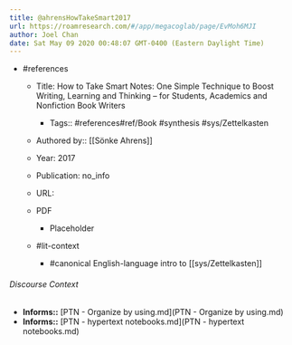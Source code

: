 ```yaml
---
title: @ahrensHowTakeSmart2017
url: https://roamresearch.com/#/app/megacoglab/page/EvMoh6MJI
author: Joel Chan
date: Sat May 09 2020 00:48:07 GMT-0400 (Eastern Daylight Time)
---
```


- #references

    - Title: How to Take Smart Notes: One Simple Technique to Boost Writing, Learning and Thinking – for Students, Academics and Nonfiction Book Writers

        - Tags:: #references#ref/Book #synthesis #sys/Zettelkasten

    - Authored by::  [[Sönke Ahrens]]

    - Year: 2017

    - Publication: no_info

    - URL:

    - PDF

        - Placeholder

    - #lit-context

        - #canonical English-language intro to [[sys/Zettelkasten]]

###### Discourse Context

- **Informs::** [PTN - Organize by using.md](PTN - Organize by using.md)
- **Informs::** [PTN - hypertext notebooks.md](PTN - hypertext notebooks.md)

